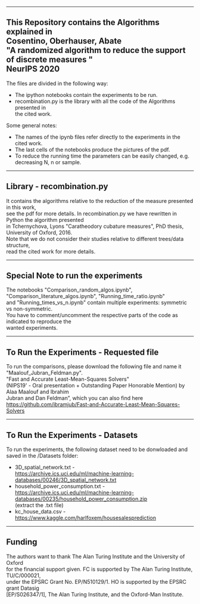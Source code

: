 ---------------------------------------------------
This Repository contains the Algorithms explained in<br />
Cosentino, Oberhauser, Abate<br />
"A randomized algorithm to reduce the support of discrete measures "<br />
NeurIPS 2020
---------------------------------------------------

The files are divided in the following way:<br />
- The ipython notebooks contain the experiments to be run.<br />
- recombination.py is the library with all the code of the Algorithms presented in<br />
 the cited work.<br />

Some general notes:<br />
- The names of the ipynb files refer directly to the experiments in the cited work.<br />
- The last cells of the notebooks produce the pictures of the pdf.<br />
- To reduce the running time the parameters can be easily changed, e.g. decreasing N, n or sample.<br />

---------------------------------------------------
Library - recombination.py
---------------------------------------------------
It contains the algorithms relative to the reduction of the measure presented in this work,<br />
see the pdf for more details. In recombination.py we have rewritten in Python the algorithm presented<br />
in Tchernychova, Lyons "Caratheodory cubature measures", PhD thesis, University of Oxford, 2016.<br />
Note that we do not consider their studies relative to different trees/data structure,<br />
read the cited work for more details.<br />

----------------------------------------------------
Special Note to run the experiments
----------------------------------------------------
The notebooks "Comparison_random_algos.ipynb", "Comparison_literature_algos.ipynb", "Running_time_ratio.ipynb"<br />
and "Running_times_vs_n.ipynb" contain multiple experiments: symmetric vs non-symmetric.<br />
You have to comment/uncomment the respective parts of the code as indicated to reproduce the <br />
wanted experiments. <br />

---------------------------------------------------
To Run the Experiments - Requested file
---------------------------------------------------
To run the comparisons, please download the following file and name it "Maalouf_Jubran_Feldman.py".<br />
"Fast and Accurate Least-Mean-Squares Solvers"<br />
(NIPS19' - Oral presentation + Outstanding Paper Honorable Mention) by Alaa Maalouf and Ibrahim<br />
Jubran and Dan Feldman”, which you can also find here<br />
https://github.com/ibramjub/Fast-and-Accurate-Least-Mean-Squares-Solvers<br />

---------------------------------------------------
To Run the Experiments - Datasets
---------------------------------------------------
To run the experiments, the following dataset need to be donwloaded and saved in the /Datasets folder:<br />
- 3D_spatial_network.txt -<br />
https://archive.ics.uci.edu/ml/machine-learning-databases/00246/3D_spatial_network.txt<br />
- household_power_consumption.txt -<br />
https://archive.ics.uci.edu/ml/machine-learning-databases/00235/household_power_consumption.zip<br />
(extract the .txt file)<br />
- kc_house_data.csv -<br />
https://www.kaggle.com/harlfoxem/housesalesprediction<br />

---------------------------------------------------
Funding
---------------------------------------------------
The authors want to thank The Alan Turing Institute and the University of Oxford<br /> 
for the financial support given. FC is supported by The Alan Turing Institute, TU/C/000021,<br />
under the EPSRC Grant No. EP/N510129/1. HO is supported by the EPSRC grant Datasig<br />
[EP/S026347/1], The Alan Turing Institute, and the Oxford-Man Institute.
